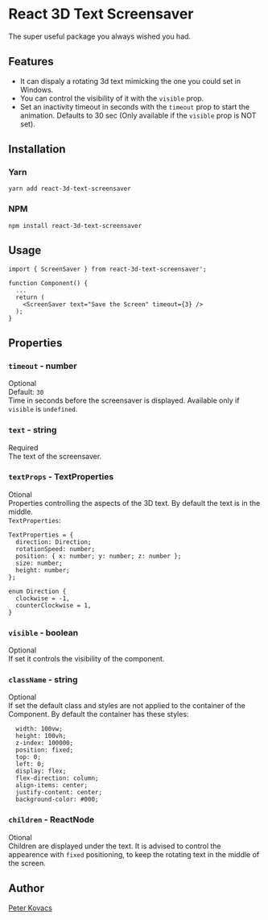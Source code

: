 # React 3D Text Screensaver

The super useful package you always wished you had.

## Features

- It can dispaly a rotating 3d text mimicking the one you could set in Windows.
- You can control the visibility of it with the `visible` prop.
- Set an inactivity timeout in seconds with the `timeout` prop to start the animation. Defaults to 30 sec (Only available if the `visible` prop is NOT set).

## Installation

### Yarn

```
yarn add react-3d-text-screensaver
```

### NPM

```
npm install react-3d-text-screensaver
```

## Usage

```
import { ScreenSaver } from react-3d-text-screensaver';

function Component() {
  ...
  return (
    <ScreenSaver text="Save the Screen" timeout={3} />
  );
}
```

## Properties

### `timeout` - number

Optional  
Default: `30`  
Time in seconds before the screensaver is displayed.
Available only if `visible` is `undefined`.

### `text` - string

Required  
The text of the screensaver.

### `textProps` - TextProperties

Otional  
Properties controlling the aspects of the 3D text. By default the text is in the middle.  
`TextProperties`:

```
TextProperties = {
  direction: Direction;
  rotationSpeed: number;
  position: { x: number; y: number; z: number };
  size: number;
  height: number;
};

enum Direction {
  clockwise = -1,
  counterClockwise = 1,
}
```

### `visible` - boolean

Optional  
If set it controls the visibility of the component.

### `className` - string

Optional  
If set the default class and styles are not applied to the container of the Component.
By default the container has these styles:

```
  width: 100vw;
  height: 100vh;
  z-index: 100000;
  position: fixed;
  top: 0;
  left: 0;
  display: flex;
  flex-direction: column;
  align-items: center;
  justify-content: center;
  background-color: #000;
```

### `children` - ReactNode

Otional  
Children are displayed under the text. It is advised to control the appearence with `fixed` positioning, to keep the rotating text in the middle of the screen.

## Author

[Peter Kovacs](https://github.com/kovacs-peter)
